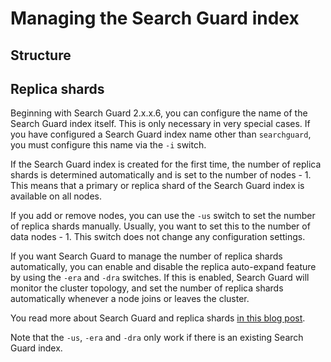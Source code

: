 # Managing the Search Guard index

## Structure

## Replica shards

Beginning with Search Guard 2.x.x.6, you can configure the name of the Search Guard index itself. This is only necessary in very special cases. If you have configured a Search Guard index name other than `searchguard`, you must configure this name via the `-i` switch.

If the Search Guard index is created for the first time, the number of replica shards is determined automatically and is set to the number of nodes - 1. This means that a primary or replica shard of the Search Guard index is available on all nodes.

If you add or remove nodes, you can use the `-us` switch to set the number of replica shards manually. Usually, you want to set this to the number of data nodes - 1. This switch does not change any configuration settings.

If you want Search Guard to manage the number of replica shards automatically, you can enable and disable the replica auto-expand feature by using the `-era` and `-dra` switches. If this is enabled, Search Guard will monitor the cluster topology, and set the number of replica shards automatically whenever a node joins or leaves the cluster.

You read more about Search Guard and replica shards [in this blog post](https://floragunn.com/search-guard-index-replica-shards/).

Note that the `-us`, `-era` and `-dra` only work if there is an existing Search Guard index.